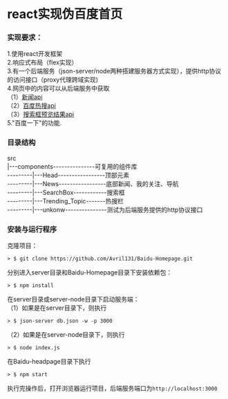 # react实现伪百度首页

### 实现要求：
1.使用react开发框架   
2.响应式布局（flex实现）  
3.有一个后端服务（json-server/node两种搭建服务器方式实现），提供http协议的访问接口（proxy代理跨域实现)   
4.网页中的内容可以从后端服务中获取   
（1）[新闻api](http://c.3g.163.com/nc/article/list/T1467284926140/0-20.html)   
（2）[百度热搜api](https://api.geekzwzs.cn/resou)   
（3）[搜索框预览结果api](https://sp0.baidu.com/5a1Fazu8AA54nxGko9WTAnF6hhy/su?wd=a)  
5."百度一下"的功能. 
      
            
### 目录结构
src     
|---components---------------可复用的组件库    
---------|---Head-----------------顶部元素    
---------|---News-----------------底部新闻、我的关注、导航    
---------|---SearchBox------------搜索框   
---------|---Trending_Topic-------热搜栏   
---------|---unkonw---------------测试为后端服务提供的http协议接口   
                  
            
### 安装与运行程序
克隆项目：        
```
> $ git clone https://github.com/Avril131/Baidu-Homepage.git
```
分别进入server目录和Baidu-Homepage目录下安装依赖包：
```
> $ npm install
```
在server目录或server-node目录下启动服务端：                   
（1）如果是在server目录下，则执行
```
> $ json-server db.json -w -p 3000
```
（2）如果是在server-node目录下，则执行
```
> $ node index.js
```
在Baidu-headpage目录下执行
```
> $ npm start
```
执行完操作后，打开浏览器运行项目，后端服务端口为```http://localhost:3000```

